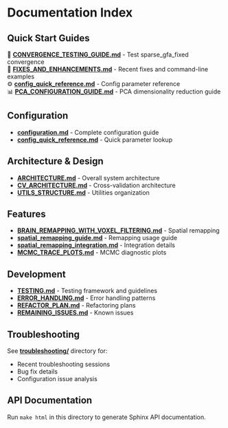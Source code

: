 # Documentation Index

## Quick Start Guides

📖 **[CONVERGENCE_TESTING_GUIDE.md](CONVERGENCE_TESTING_GUIDE.md)** - Test sparse_gfa_fixed convergence  
🔧 **[FIXES_AND_ENHANCEMENTS.md](FIXES_AND_ENHANCEMENTS.md)** - Recent fixes and command-line examples  
⚙️ **[config_quick_reference.md](config_quick_reference.md)** - Config parameter reference  
📊 **[PCA_CONFIGURATION_GUIDE.md](PCA_CONFIGURATION_GUIDE.md)** - PCA dimensionality reduction guide

## Configuration

- **[configuration.md](configuration.md)** - Complete configuration guide
- **[config_quick_reference.md](config_quick_reference.md)** - Quick parameter lookup

## Architecture & Design

- **[ARCHITECTURE.md](ARCHITECTURE.md)** - Overall system architecture
- **[CV_ARCHITECTURE.md](CV_ARCHITECTURE.md)** - Cross-validation architecture
- **[UTILS_STRUCTURE.md](UTILS_STRUCTURE.md)** - Utilities organization

## Features

- **[BRAIN_REMAPPING_WITH_VOXEL_FILTERING.md](BRAIN_REMAPPING_WITH_VOXEL_FILTERING.md)** - Spatial remapping
- **[spatial_remapping_guide.md](spatial_remapping_guide.md)** - Remapping usage guide
- **[spatial_remapping_integration.md](spatial_remapping_integration.md)** - Integration details
- **[MCMC_TRACE_PLOTS.md](MCMC_TRACE_PLOTS.md)** - MCMC diagnostic plots

## Development

- **[TESTING.md](TESTING.md)** - Testing framework and guidelines
- **[ERROR_HANDLING.md](ERROR_HANDLING.md)** - Error handling patterns
- **[REFACTOR_PLAN.md](REFACTOR_PLAN.md)** - Refactoring plans
- **[REMAINING_ISSUES.md](REMAINING_ISSUES.md)** - Known issues

## Troubleshooting

See **[troubleshooting/](troubleshooting/)** directory for:
- Recent troubleshooting sessions
- Bug fix details
- Configuration issue analysis

## API Documentation

Run `make html` in this directory to generate Sphinx API documentation.
